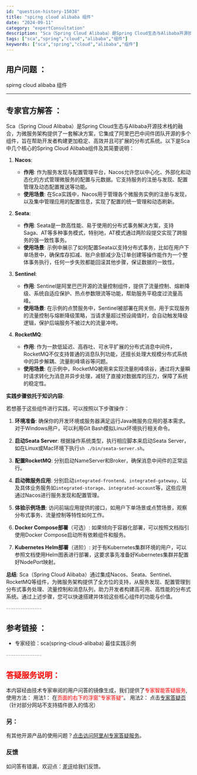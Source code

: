 ```yaml
---
id: "question-history-15038"
title: "spirng cloud alibaba 组件"
date: "2024-09-11"
category: "expertConsultation"
description: "Sca（Spring Cloud Alibaba）是Spring Cloud生态与Alibaba开源技术栈的融合，为微服务架构提供了一套解决方案，它集成了阿里巴巴中间件团队开源的多个组件，旨在帮助开发者构建更加稳定、高效并且可扩展的分布式系统。以下是Sca中几个核心的Spring Cloud Ali"
tags: ["sca","spring","cloud","alibaba","组件"]
keywords: ["sca","spring","cloud","alibaba","组件"]
---
```


## 用户问题 ： 
 spirng cloud alibaba 组件  

---------------
## 专家官方解答 ：

Sca（Spring Cloud Alibaba）是Spring Cloud生态与Alibaba开源技术栈的融合，为微服务架构提供了一套解决方案，它集成了阿里巴巴中间件团队开源的多个组件，旨在帮助开发者构建更加稳定、高效并且可扩展的分布式系统。以下是Sca中几个核心的Spring Cloud Alibaba组件及其简要说明：

1. **Nacos**:
   - **作用**: 作为服务发现与配置管理平台，Nacos允许您以中心化、外部化和动态化的方式管理微服务的配置与元数据。它支持服务的注册与发现、配置管理及动态配置推送等功能。
   - **使用场景**: 在Sca实践中，Nacos用于管理各个微服务实例的注册与发现，以及集中管理应用的配置信息，实现了配置的统一管理和动态刷新。

2. **Seata**:
   - **作用**: Seata是一款高性能、易于使用的分布式事务解决方案，支持Saga、AT等多种事务模式，特别地，AT模式通过两阶段提交实现了跨服务的强一致性事务。
   - **使用场景**: 示例中展示了如何配置Seata以支持分布式事务，比如在用户下单场景中，确保库存扣减、账户余额减少及订单创建等操作能作为一个整体事务执行，任何一步失败都能回滚其他步骤，保证数据的一致性。

3. **Sentinel**:
   - **作用**: Sentinel是阿里巴巴开源的流量控制组件，提供了流量控制、熔断降级、系统自适应保护、热点参数限流等功能，帮助服务平稳度过流量高峰。
   - **使用场景**: 在示例的点赞服务中，Sentinel被部署在网关侧，用于实现服务的流量控制与熔断降级策略，当请求量超过预设阈值时，会自动触发降级逻辑，保护后端服务不被过大的流量冲垮。

4. **RocketMQ**:
   - **作用**: 作为一款低延迟、高吞吐、可水平扩展的分布式消息中间件，RocketMQ不仅支持普通的消息队列功能，还擅长处理大规模分布式系统中的异步解耦、流量削峰填谷等问题。
   - **使用场景**: 在示例中，RocketMQ被用来实现流量削峰填谷，通过将大量瞬时请求转化为消息并异步处理，减轻了直接对数据库的压力，保障了系统的稳定性。

**实践步骤依托于知识内容**:

若想基于这些组件进行实践，可以按照以下步骤操作：

1. **环境准备**: 确保你的开发环境或服务器满足运行Java微服务应用的基本需求。对于Windows用户，可以利用Git Bash模拟Linux环境执行相关命令。

2. **启动Seata Server**: 根据操作系统类型，执行相应脚本来启动Seata Server，如在Linux或Mac环境下执行`sh ./bin/seata-server.sh`。

3. **配置RocketMQ**: 分别启动NameServer和Broker，确保消息中间件的正常运行。

4. **启动微服务应用**: 分别启动`integrated-frontend`、`integrated-gateway`、以及具体业务服务如`integrated-storage`、`integrated-account`等，这些应用通过Nacos进行服务发现和配置管理。

5. **体验示例场景**: 访问前端应用提供的接口，如用户下单场景或点赞场景，观察分布式事务、流量控制等特性如何工作。

6. **Docker Compose部署**（可选）: 如果倾向于容器化部署，可以按照文档指引使用Docker Compose启动所有依赖组件和服务。

7. **Kubernetes Helm部署**（进阶）: 对于有Kubernetes集群环境的用户，可以参照文档使用Helm图表进行部署，这要求事先准备好Kubernetes集群并配置好NodePort映射。

**总结**:
Sca（Spring Cloud Alibaba）通过集成Nacos、Seata、Sentinel、RocketMQ等组件，为微服务架构提供了全方位的支持，从服务发现、配置管理到分布式事务处理、流量控制和消息队列，助力开发者构建高可用、高性能的分布式系统。通过上述步骤，您可以快速搭建并体验这些核心组件的功能与价值。


<font color="#949494">---------------</font> 


## 参考链接 ：

* 专家经验：sca(spring-cloud-alibaba) 最佳实践示例 


 <font color="#949494">---------------</font> 
 


## <font color="#FF0000">答疑服务说明：</font> 

本内容经由技术专家审阅的用户问答的镜像生成，我们提供了<font color="#FF0000">专家智能答疑服务</font>,使用方法：
用法1： 在<font color="#FF0000">页面的右下的浮窗”专家答疑“</font>。
用法2： 点击[专家答疑页](https://answer.opensource.alibaba.com/docs/intro)（针对部分网站不支持插件嵌入的情况）
### 另：


有其他开源产品的使用问题？[点击访问阿里AI专家答疑服务](https://answer.opensource.alibaba.com/docs/intro)。
### 反馈
如问答有错漏，欢迎点：[差评](https://ai.nacos.io/user/feedbackByEnhancerGradePOJOID?enhancerGradePOJOId=17056)给我们反馈。
